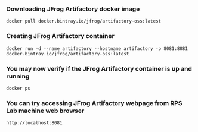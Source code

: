 ### Downloading JFrog Artifactory docker image
```
docker pull docker.bintray.io/jfrog/artifactory-oss:latest
```

### Creating JFrog Artifactory container
```
docker run -d --name artifactory --hostname artifactory -p 8081:8081 docker.bintray.io/jfrog/artifactory-oss:latest
```

### You may now verify if the JFrog Artifactory container is up and running
```
docker ps
```

### You can try accessing JFrog Artifactory webpage from RPS Lab machine web browser
```
http://localhost:8081
```
